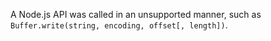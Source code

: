 
A Node.js API was called in an unsupported manner, such as
`Buffer.write(string, encoding, offset[, length])`.

<a id="ERR_OPERATION_FAILED"></a>
